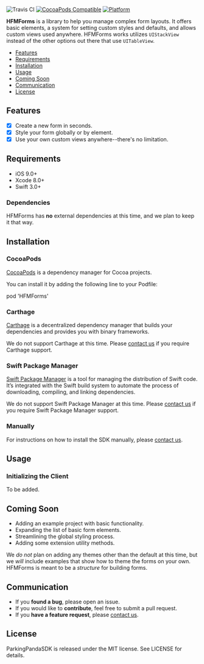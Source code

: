 ![Travis CI](https://travis-ci.org/HarpFM/HFMForms.svg?branch=master)
[![CocoaPods Compatible](https://img.shields.io/cocoapods/v/HFMForms.svg)](https://cocoapods.org/pods/HFMForms)
[![Platform](https://img.shields.io/cocoapods/p/HFMForms.svg)](http://cocoadocs.org/docsets/HFMForms)

**HFMForms** is a library to help you manage complex form layouts. It offers basic elements, a system for setting custom styles and defaults, and allows custom views used anywhere. HFMForms works utilizes `UIStackView` instead of the other options out there that use `UITableView`.

- [Features](#features)
- [Requirements](#requirements)
- [Installation](#installation)
- [Usage](#usage)
- [Coming Soon](#coming-soon)
- [Communication](#communication)
- [License](#license)

## Features

- [x] Create a new form in seconds.
- [x] Style your form globally or by element.
- [x] Use your own custom views anywhere--there's no limitation.

## Requirements

- iOS 9.0+
- Xcode 8.0+
- Swift 3.0+

### Dependencies

HFMForms has **no** external dependencies at this time, and we plan to keep it that way.

## Installation

### CocoaPods

[CocoaPods](http://cocoapods.org) is a dependency manager for Cocoa projects. 

You can install it by adding the following line to your Podfile:

pod 'HFMForms'

### Carthage

[Carthage](https://github.com/Carthage/Carthage) is a decentralized dependency manager that builds your dependencies and provides you with binary frameworks.

We do not support Carthage at this time. Please [contact us](mailto:brian@harp.fm) if you require Carthage support.

### Swift Package Manager

[Swift Package Manager](https://swift.org/package-manager/) is a tool for managing the distribution of Swift code. It’s integrated with the Swift build system to automate the process of downloading, compiling, and linking dependencies.

We do not support Swift Package Manager at this time. Please [contact us](mailto:brian@harp.fm) if you require Swift Package Manager support.

### Manually

For instructions on how to install the SDK manually, please [contact us](mailto:brian@harp.fm).

## Usage

### Initializing the Client

To be added.

## Coming Soon

- Adding an example project with basic functionality.
- Expanding the list of basic form elements.
- Streamlining the global styling process.
- Adding some extension utility methods.

We *do not* plan on adding any themes other than the default at this time, but we *will* include examples that show how to theme the forms on your own. HFMForms is meant to be a *structure* for building forms.

## Communication

- If you **found a bug**, please open an issue.
- If you would like to **contribute**, feel free to submit a pull request.
- If you **have a feature request**, please [contact us](mailto:brian@harp.fm).

## License

ParkingPandaSDK is released under the MIT license. See LICENSE for details.
